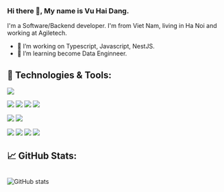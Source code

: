 ### Hi there 👋, My name is Vu Hai Dang.

I'm a Software/Backend developer. I'm from Viet Nam, living in Ha Noi and working at Agiletech.

- 🔭 I’m working on Typescript, Javascript, NestJS.
- 🌱 I’m learning become Data Enginneer.

## 🔧 Technologies & Tools:

![](https://img.shields.io/badge/OS-Linux-informational?style=flat&logo=linux)

![](https://img.shields.io/badge/Lang-Typescript-informational?style=flat&logo=typescript&logoColor=blue)
![](https://img.shields.io/badge/Lang-JavaScript-informational?style=flat&logo=javascript)
![](https://img.shields.io/badge/Lang-Java-informational?style=flat&logo=java&logoColor=red)
![](https://img.shields.io/badge/Lang-Rust-informational?style=flat&logo=rust&logoColor=orange)

![](https://img.shields.io/badge/Framework-NestJS-informational?style=flat&logo=nestjs&&logoColor=red)
![](https://img.shields.io/badge/Framework-Spring-informational?style=flat&logo=spring&logoColor=green)

![](https://img.shields.io/badge/Tool-Git-informational?style=flat&logo=Git&logoColor=orange)
![](https://img.shields.io/badge/Tool-Docker-informational?style=flat&logo=Docker&logoColor=blue)
![](https://img.shields.io/badge/Tool-NeoVim-informational?style=flat&logo=NeoVim&logoColor=green)
![](https://img.shields.io/badge/Tool-VSCode-informational?style=flat&logo=vscode&logoColor=blue)

## &#x1f4c8; GitHub Stats:

<div style="display:flex">

<!-- ![GitHub metrics](https://metrics.lecoq.io/im6h) -->

![GitHub stats](https://github-readme-stats.vercel.app/api?username=im6h&show_icons=true&theme=gruvbox)

<!-- ![Vu's github stats](https://github-readme-stats.vercel.app/api/top-langs?username=im6h&count_private=false&show_icons=true&theme=onedark) -->

</div>
